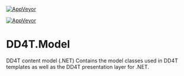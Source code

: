 [![AppVeyor](https://ci.appveyor.com/api/projects/status/github/dd4t/DD4T.Model?branch=master&svg=true&passingText=master)](https://ci.appveyor.com/project/DD4T/dd4t-2-model)

[![AppVeyor](https://ci.appveyor.com/api/projects/status/github/dd4t/DD4T.Model?branch=develop&svg=true&passingText=develop)](https://ci.appveyor.com/project/DD4T/dd4t-2-model)
# DD4T.Model
DD4T content model (.NET)
Contains the model classes used in DD4T templates as well as the DD4T presentation layer for .NET.
